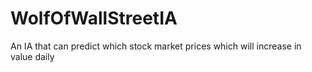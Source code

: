 # WolfOfWallStreetIA
An IA that can predict which stock market prices which will increase in value daily
